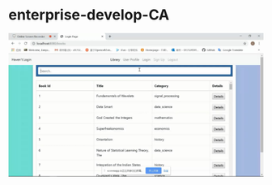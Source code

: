 # enterprise-develop-CA
![alt text](https://github.com/jianyuhe/enterprise-develop-CA/blob/master/DEMO.JPG)
